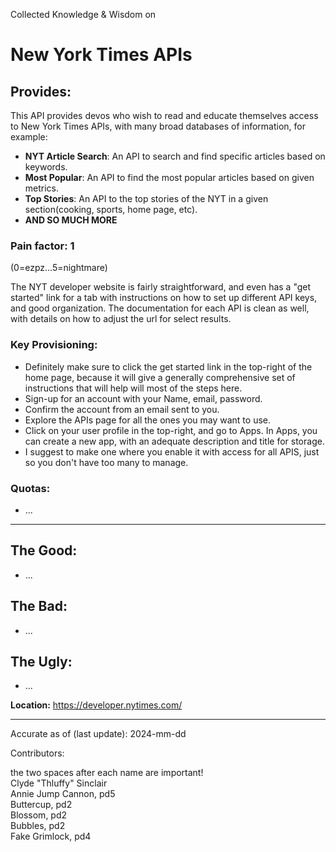 Collected Knowledge & Wisdom on
# New York Times APIs

## Provides:
This API provides devos who wish to read and educate themselves access to New York Times APIs, with many broad databases of information, for example:

- **NYT Article Search**: An API to search and find specific articles based on keywords.
- **Most Popular**: An API to find the most popular articles based on given metrics.
- **Top Stories**: An API to the top stories of the NYT in a given section(cooking, sports, home page, etc).
- **AND SO MUCH MORE**

### Pain factor: 1
(0=ezpz...5=nightmare)

The NYT developer website is fairly straightforward, and even has a "get started" link for a tab with instructions on how to set up different API keys, and good organization. The documentation for each API is clean as well, with details on how to adjust the url for select results.

### Key Provisioning:     

- Definitely make sure to click the get started link in the top-right of the home page, because it will give a generally comprehensive set of instructions that will help will most of the steps here.
- Sign-up for an account with your Name, email, password.
- Confirm the account from an email sent to you.
- Explore the APIs page for all the ones you may want to use.
- Click on your user profile in the top-right, and go to Apps. In Apps, you can create a new app, with an adequate description and title for storage.
 - I suggest to make one where you enable it with access for all APIS, just so you don't have too many to manage.

### Quotas:
- ...

---

## The Good:
- ...
## The Bad:
- ...
## The Ugly:
- ...


**Location:** https://developer.nytimes.com/

---

Accurate as of (last update):    2024-mm-dd

Contributors:

the two spaces after each name are important!  
Clyde "Thluffy" Sinclair  
Annie Jump Cannon, pd5  
Buttercup, pd2  
Blossom, pd2  
Bubbles, pd2  
Fake Grimlock, pd4  
